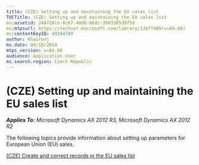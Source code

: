 ```yaml
---
title: (CZE) Setting up and maintaining the EU sales list
TOCTitle: (CZE) Setting up and maintaining the EU sales list
ms:assetid: 248728ce-8c67-40d8-b6dc-3b03105d975d
ms:mtpsurl: https://technet.microsoft.com/library/JJ677485(v=AX.60)
ms:contentKeyID: 49384789
author: Khairunj
ms.date: 04/18/2014
mtps_version: v=AX.60
audience: Application User
ms.search.region: Czech Republic
---
```


# (CZE) Setting up and maintaining the EU sales list 


_**Applies To:** Microsoft Dynamics AX 2012 R3, Microsoft Dynamics AX 2012 R2_

The following topics provide information about setting up parameters for European Union (EU) sales.

[(CZE) Create and correct records in the EU sales list](cze-create-and-correct-records-in-the-eu-sales-list.md)

  


